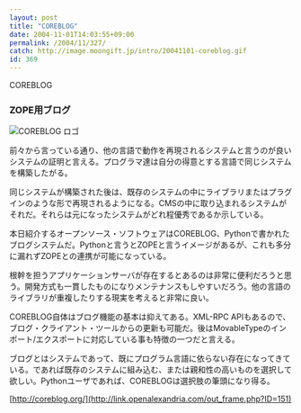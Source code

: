 ```yaml
---
layout: post
title: "COREBLOG"
date: 2004-11-01T14:03:55+09:00
permalink: /2004/11/327/
catch: http://image.moongift.jp/intro/20041101-coreblog.gif
id: 369
---
```

COREBLOG  
<!--more-->

### ZOPE用ブログ
  

![COREBLOG ロゴ](http://image.moongift.jp/intro/20041101-coreblog.gif "COREBLOG ロゴ")

  

前々から言っている通り、他の言語で動作を再現されるシステムと言うのが良いシステムの証明と言える。プログラマ達は自分の得意とする言語で同じシステムを構築したがる。

  

同じシステムが構築された後は、既存のシステムの中にライブラリまたはプラグインのような形で再現されるようになる。CMSの中に取り込まれるシステムがそれだ。それらは元になったシステムがどれ程優秀であるか示している。

  

本日紹介するオープンソース・ソフトウェアはCOREBLOG、Pythonで書かれたブログシステムだ。Pythonと言うとZOPEと言うイメージがあるが、これも多分に漏れずZOPEとの連携が可能になっている。

  

根幹を担うアプリケーションサーバが存在するとあるのは非常に便利だろうと思う。開発方式も一貫したものになりメンテナンスもしやすいだろう。他の言語のライブラリが重複したりする現実を考えると非常に良い。

  

COREBLOG自体はブログ機能の基本は抑えてある。XML-RPC APIもあるので、ブログ・クライアント・ツールからの更新も可能だ。後はMovableTypeのインポート/エクスポートに対応している事も特徴の一つだと言える。

  

ブログとはシステムであって、既にプログラム言語に依らない存在になってきている。であれば既存のシステムに組み込む、または親和性の高いものを選択して欲しい。Pythonユーザであれば、COREBLOGは選択肢の筆頭になり得る。

  

[http://coreblog.org/](http://link.openalexandria.com/out_frame.php?ID=151)

